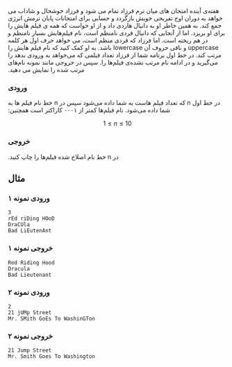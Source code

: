 ‮هفته‌ی آینده امتحان های میان ترم فرزاد تمام می شود و فرزاد  خوشحال و شاداب می خواهد به دوران اوج تفریحی خویش بازگردد و حسابی برای  امتحانات پایان ترمش انرژی جمع کند. به همین خاطر او به دانیال هاردی داد و  از او خواست که همه ی فیلم هایش را برای او بریزد. اما از آنجایی که  دانیال فردی نامنظم است، نام فیلم‌هایش بسیار نامنظم و در هم ریخته است.  اما فرزاد که فردی منظم است، می خواهد حرف اول هر کلمه ‭uppercase‬ و باقی حروف آن ‭lowercase‬  باشد. به او کمک کنید که نام فیلم هایش را مرتب کند. در خط اول برنامه شما  از فرزاد تعداد فیلمی که می‌خواهد به ورودی بدهد را می‌گیرید و در ادامه  نام مرتب نشده‌ی فیلم‌ها را. سپس در خروجی مانند نمونه نام‌های مرتب شده را  نمایش می دهید.

### ورودی

‮در خط اول n که تعداد فیلم هاست به شما داده می‌شود سپس در n خط نام فیلم ها به شما داده می‌شود. نام فیلم‌ها کمتر از ۱۰۰۰ کاراکتر است همچنین: 

$$
1 \leq n \leq 10
$$
### خروجی

‮در n خط نام اصلاح شده فیلم‌ها را چاپ کنید.

## مثال

### ورودی نمونه ۱

```
3
rEd riDing HOoD
DraCUla
Bad LiEutenAnt
```

### خروجی نمونه ۱

```
Red Riding Hood
Dracula
Bad Lieutenant
```

### ورودی نمونه ۲

```
2
21 jUMp Street
Mr. SMith GoEs To WashinGTon
```

### خروجی نمونه ۲

```
21 Jump Street
Mr. Smith Goes To Washington
```